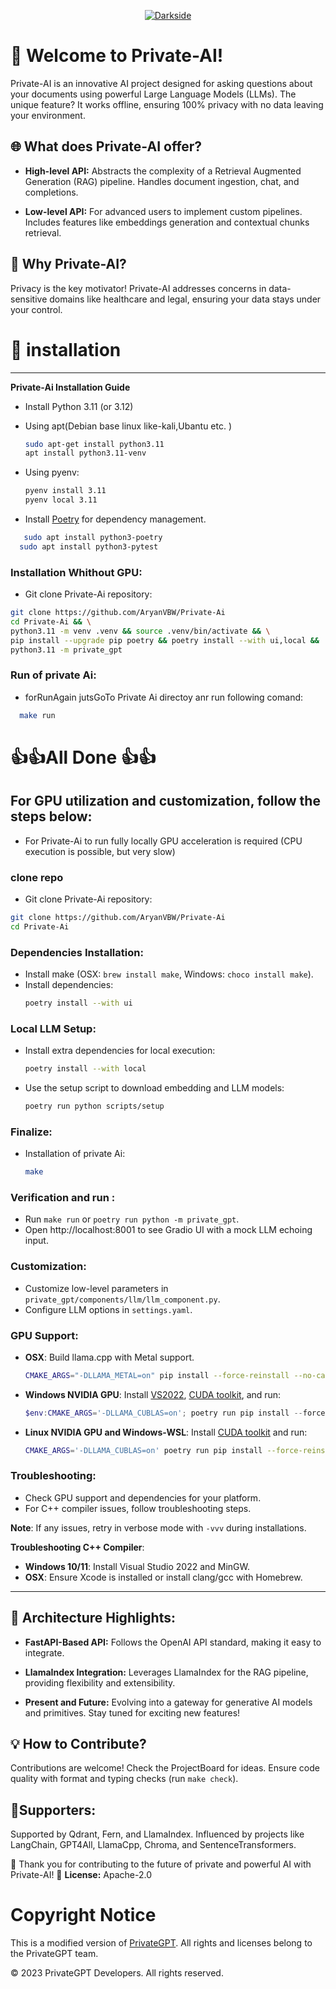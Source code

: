 <p align="center">
   <a href="https://github.com/AryanVBw">
<img src="https://github.com/AryanVBW/Private-Ai/releases/download/I1/Bglight.png" alt="Darkside"></a></p>

# 🚀 Welcome to Private-AI!

Private-AI is an innovative AI project designed for asking questions about your documents using powerful Large Language Models (LLMs). The unique feature? It works offline, ensuring 100% privacy with no data leaving your environment.

## 🌐 What does Private-AI offer?

- **High-level API:** Abstracts the complexity of a Retrieval Augmented Generation (RAG) pipeline. Handles document ingestion, chat, and completions.
  
- **Low-level API:** For advanced users to implement custom pipelines. Includes features like embeddings generation and contextual chunks retrieval.
## 🌟 Why Private-AI?

Privacy is the key motivator! Private-AI addresses concerns in data-sensitive domains like healthcare and legal, ensuring your data stays under your control.

# 🤖 installation 

---

**Private-Ai Installation Guide**

- Install Python 3.11 (or 3.12)
- Using apt(Debian base linux like-kali,Ubantu etc. )
  ```bash
  sudo apt-get install python3.11
  apt install python3.11-venv
  
  ```
- Using pyenv:
  ```bash
  pyenv install 3.11
  pyenv local 3.11
  ```

- Install [Poetry](https://python-poetry.org/docs/#installing-with-pipx) for dependency management.
```bash
   sudo apt install python3-poetry
  sudo apt install python3-pytest
  ```
### Installation Whithout GPU:
- Git clone Private-Ai repository:
```bash
git clone https://github.com/AryanVBW/Private-Ai
cd Private-Ai && \
python3.11 -m venv .venv && source .venv/bin/activate && \
pip install --upgrade pip poetry && poetry install --with ui,local && ./scripts/setup 
python3.11 -m private_gpt
```

### Run of private Ai:
 - forRunAgain jutsGoTo Private Ai   directoy anr run following comand:

```bash
  make run
```
# 👍👍All Done 👍👍

## For GPU utilization and customization, follow the steps below:
  - For Private-Ai to run fully locally GPU acceleration is required (CPU execution is possible, but very slow)
### clone repo
- Git clone Private-Ai repository:
```bash
git clone https://github.com/AryanVBW/Private-Ai
cd Private-Ai
```
### Dependencies Installation:
- Install make (OSX: `brew install make`, Windows: `choco install make`).
- Install dependencies:
  ```bash
  poetry install --with ui
  ```
### Local LLM Setup:
- Install extra dependencies for local execution:
  ```bash
  poetry install --with local
  ```
- Use the setup script to download embedding and LLM models:
  ```bash
  poetry run python scripts/setup
  ```
### Finalize:
- Installation of private Ai:
  ```bash
  make 
  ```  
### Verification and run :
- Run `make run` or `poetry run python -m private_gpt`.
- Open http://localhost:8001 to see Gradio UI with a mock LLM echoing input.

### Customization:
- Customize low-level parameters in `private_gpt/components/llm/llm_component.py`.
- Configure LLM options in `settings.yaml`.

### GPU Support:
- **OSX**: Build llama.cpp with Metal support.
  ```bash
  CMAKE_ARGS="-DLLAMA_METAL=on" pip install --force-reinstall --no-cache-dir llama-cpp-python
  ```

- **Windows NVIDIA GPU**: Install [VS2022](https://visualstudio.microsoft.com/vs/community/), [CUDA toolkit](https://developer.nvidia.com/cuda-downloads), and run:
  ```powershell
  $env:CMAKE_ARGS='-DLLAMA_CUBLAS=on'; poetry run pip install --force-reinstall --no-cache-dir llama-cpp-python
  ```

- **Linux NVIDIA GPU and Windows-WSL**: Install [CUDA toolkit](https://developer.nvidia.com/cuda-downloads) and run:
  ```bash
  CMAKE_ARGS='-DLLAMA_CUBLAS=on' poetry run pip install --force-reinstall --no-cache-dir llama-cpp-python
  ```

### Troubleshooting:
- Check GPU support and dependencies for your platform.
- For C++ compiler issues, follow troubleshooting steps.

**Note**: If any issues, retry in verbose mode with `-vvv` during installations.

**Troubleshooting C++ Compiler**:
- **Windows 10/11**: Install Visual Studio 2022 and MinGW.
- **OSX**: Ensure Xcode is installed or install clang/gcc with Homebrew.

---


## 🧩 Architecture Highlights:

- **FastAPI-Based API:** Follows the OpenAI API standard, making it easy to integrate.
  
- **LlamaIndex Integration:** Leverages LlamaIndex for the RAG pipeline, providing flexibility and extensibility.




- **Present and Future:** Evolving into a gateway for generative AI models and primitives. Stay tuned for exciting new features!

## 💡 How to Contribute?

Contributions are welcome! Check the ProjectBoard for ideas. Ensure code quality with format and typing checks (run `make check`).

## 🤗Supporters:

Supported by Qdrant, Fern, and LlamaIndex. Influenced by projects like LangChain, GPT4All, LlamaCpp, Chroma, and SentenceTransformers.

👏 Thank you for contributing to the future of private and powerful AI with Private-AI!
📝 **License:** Apache-2.0
# Copyright Notice
This is a modified version of [PrivateGPT](https://github.com/imartinez/privateGPT). All rights and licenses belong to the PrivateGPT team.

© 2023 PrivateGPT Developers. All rights reserved.

